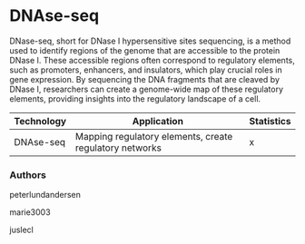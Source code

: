 # DNAse-seq
DNase-seq, short for DNase I hypersensitive sites sequencing, is a method used to identify regions of the genome that are accessible to the protein DNase I. These accessible regions often correspond to regulatory elements, such as promoters, enhancers, and insulators, which play crucial roles in gene expression. By sequencing the DNA fragments that are cleaved by DNase I, researchers can create a genome-wide map of these regulatory elements, providing insights into the regulatory landscape of a cell.

| Technology | Application | Statistics |
| ---------- | ----------- | ---------- |
| DNAse-seq | Mapping regulatory elements, create regulatory networks | x |


### Authors

peterlundandersen

marie3003

juslecl
